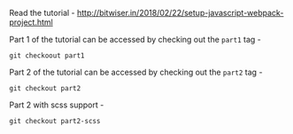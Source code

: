 Read the tutorial - http://bitwiser.in/2018/02/22/setup-javascript-webpack-project.html

Part 1 of the tutorial can be accessed by checking out the `part1` tag -

`git checkoout part1`

Part 2 of the tutorial can be accessed by checking out the `part2` tag -

`git checkout part2`

Part 2 with scss support -

`git checkout part2-scss`
